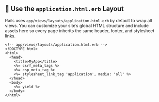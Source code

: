 ## 🎨 Use the `application.html.erb` Layout

Rails uses `app/views/layouts/application.html.erb` by default to wrap all views. You can customize your site’s global HTML structure and include assets here so every page inherits the same header, footer, and stylesheet links.

```erb
<!-- app/views/layouts/application.html.erb -->
<!DOCTYPE html>
<html>
  <head>
    <title>MyApp</title>
    <%= csrf_meta_tags %>
    <%= csp_meta_tag %>
    <%= stylesheet_link_tag 'application', media: 'all' %>
  </head>
  <body>
    <%= yield %>
  </body>
</html>
```
